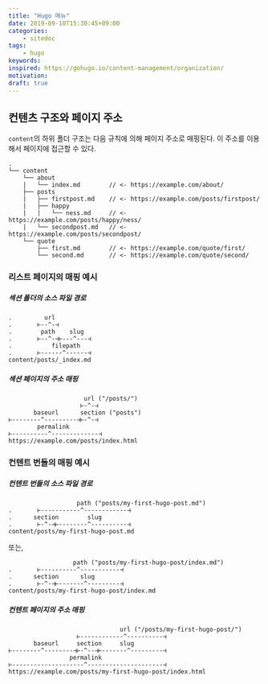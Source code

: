 ```yaml
---
title: "Hugo 메뉴"
date: 2019-09-10T15:30:45+09:00
categories:
    - sitedoc
tags:
    - hugo
keywords:
inspired: https://gohugo.io/content-management/organization/
motivation:
draft: true
---
```


## 컨텐츠 구조와 페이지 주소

`content`의 하위 폴더 구조는 다음 규칙에 의해 페이지 주소로 매핑된다.
이 주소를 이용해서 페이지에 접근할 수 있다.

```
.
└── content
    └── about
    |   └── index.md        // <- https://example.com/about/
    ├── posts
    |   ├── firstpost.md    // <- https://example.com/posts/firstpost/
    |   ├── happy
    |   |   └── ness.md     // <- https://example.com/posts/happy/ness/
    |   └── secondpost.md   // <- https://example.com/posts/secondpost/
    └── quote
        ├── first.md        // <- https://example.com/quote/first/
        └── second.md       // <- https://example.com/quote/second/
```

### 리스트 페이지의 매핑 예시

##### 섹션 폴더의 소스 파일 경로


```
.         url
.       ⊢--^-⊣
.        path    slug
.       ⊢--^-⊣⊢---^---⊣
.           filepath
.       ⊢------^------⊣
content/posts/_index.md
```

##### 섹션 페이지의 주소 매핑

```
                     url ("/posts/")
                    ⊢-^-⊣
       baseurl      section ("posts")
⊢--------^---------⊣⊢-^-⊣
        permalink
⊢----------^-------------⊣
https://example.com/posts/index.html
```

### 컨텐트 번들의 매핑 예시

##### 컨텐트 번들의 소스 파일 경로

```
                   path ("posts/my-first-hugo-post.md")
.       ⊢-----------^------------⊣
.      section        slug
.       ⊢-^-⊣⊢--------^----------⊣
content/posts/my-first-hugo-post.md
```

또는,

```
                  path ("posts/my-first-hugo-post/index.md")
.       ⊢----------^-----------⊣
.      section      slug
.       ⊢-^-⊣⊢-------^---------⊣
content/posts/my-first-hugo-post/index.md
```

##### 컨텐트 페이지의 주소 매핑

```
                               url ("/posts/my-first-hugo-post/")
                   ⊢------------^----------⊣
       baseurl     section     slug
⊢--------^--------⊣⊢-^--⊣⊢-------^---------⊣
                 permalink
⊢--------------------^---------------------⊣
https://example.com/posts/my-first-hugo-post/index.html
```


